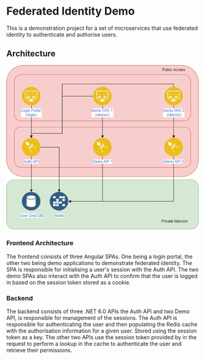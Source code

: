 # Federated Identity Demo
This is a demonstration project for a set of microservices that use federated identity to authenticate and authorise users.

## Architecture
![Architecture](./docs/diagrams/Architecture.png)

### Frontend Architecture
The frontend consists of three Angular SPAs. One being a login portal, the other two being demo applications to demonstrate federated identity.
The SPA is responsible for initialising a user's session with the Auth API. The two demo SPAs also interact with the Auth API to confirm that the user is logged in based on the session token stored as a cookie.

### Backend
The backend consists of three .NET 6.0 APIs the Auth API and two Demo API, is responsible for management of the sessions. The Auth API is responsible for authenticating the user and then populating the Redis cache with the authorisation information for a given user. Stored using the session token as a key. The other two APIs use the session token provided by in the request to perform a lookup in the cache to authenticate the user and retrieve their permissions.